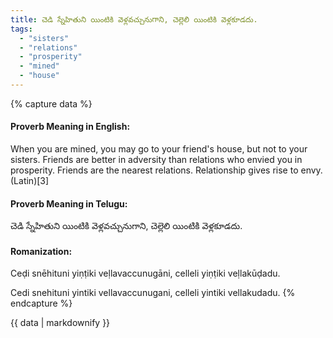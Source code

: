 ```yaml
---
title: చెడి స్నేహితుని యింటికి వెళ్లవచ్చునుగాని, చెల్లెలి యింటికి వెళ్లకూడదు.
tags:
  - "sisters"
  - "relations"
  - "prosperity"
  - "mined"
  - "house"
---
```


{% capture data %}
#### Proverb Meaning in English:
When you are mined, you may go to your friend's house, but not to your sisters.
Friends are better in adversity than relations who envied you in prosperity.
Friends are the nearest relations.
Relationship gives rise to envy. (Latin)[3]

#### Proverb Meaning in Telugu:
చెడి స్నేహితుని యింటికి వెళ్లవచ్చునుగాని, చెల్లెలి యింటికి వెళ్లకూడదు.

#### Romanization:
Ceḍi snēhituni yiṇṭiki veḷlavaccunugāni, celleli yiṇṭiki veḷlakūḍadu.

Cedi snehituni yintiki vellavaccunugani, celleli yintiki vellakudadu.
{% endcapture %}

{{ data | markdownify }}

